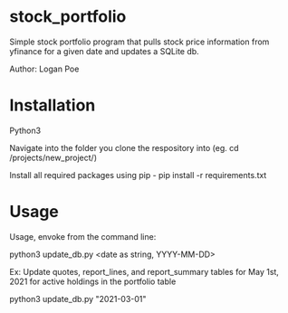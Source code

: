 # stock_portfolio
Simple stock portfolio program that pulls stock price information from yfinance for a given date and updates a SQLite db.

Author: Logan Poe

# Installation

Python3

Navigate into the folder you clone the respository into (eg. cd /projects/new_project/)

Install all required packages using pip - pip install -r requirements.txt

# Usage

Usage, envoke from the command line:

python3 update_db.py <date as string, YYYY-MM-DD>

Ex: Update quotes, report_lines, and report_summary tables for May 1st, 2021 for active holdings in the portfolio table

python3 update_db.py "2021-03-01"
